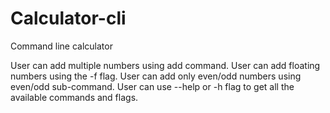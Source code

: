# Calculator-cli
Command line calculator


User can add multiple numbers using add command.
User can add floating numbers using the -f flag.
User can add only even/odd numbers using even/odd sub-command.
User can use --help or -h flag to get all the available commands and flags.
